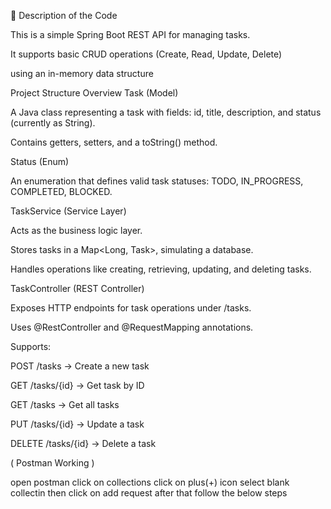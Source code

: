 📝 Description of the Code

This is a simple Spring Boot REST API for managing tasks.

It supports basic CRUD operations (Create, Read, Update, Delete)

using an in-memory data structure


Project Structure Overview
Task (Model)

A Java class representing a task with fields: id, title, description, and status (currently as String).

Contains getters, setters, and a toString() method.

Status (Enum)

An enumeration that defines valid task statuses: TODO, IN_PROGRESS, COMPLETED, BLOCKED.

TaskService (Service Layer)

Acts as the business logic layer.

Stores tasks in a Map<Long, Task>, simulating a database.

Handles operations like creating, retrieving, updating, and deleting tasks.

TaskController (REST Controller)

Exposes HTTP endpoints for task operations under /tasks.

Uses @RestController and @RequestMapping annotations.

Supports:

POST /tasks → Create a new task

GET /tasks/{id} → Get task by ID

GET /tasks → Get all tasks

PUT /tasks/{id} → Update a task

DELETE /tasks/{id} → Delete a task




( Postman Working )

open postman click on collections click on plus(+) icon select blank collectin
then click on add request 
after that follow the below steps





